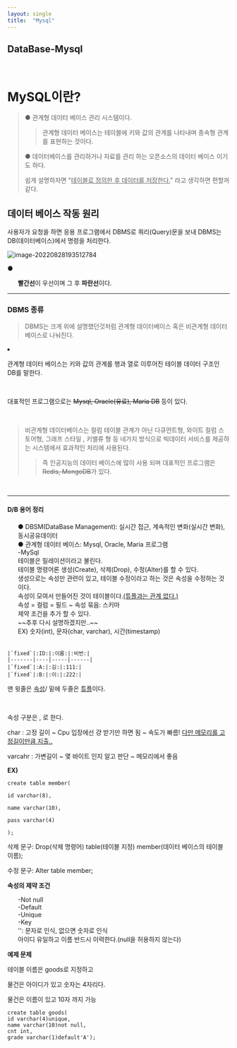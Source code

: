 ```yaml
---
layout: single
title:  "Mysql"
---
```






**DataBase-Mysql**
<br>
---

<br>

# MySQL이란?

> ●  관계형 데이터 베이스 관리 시스템이다.
>
> > 관계형 데이터 베이스는 테이블에 키와 값의 관계를 나타내며 종속형 관계를 표현하는 것이다.
>
> ●  데이터베이스를 관리하거나 자료를 관리 하는 오픈소스의 데이터 베이스 이기도 하다.
>
> 쉽게 설명하자면 "<u>테이블로 정의한 후 데이터를 저장한다.</u>" 라고 생각하면 편할꺼 같다.



## 데이터 베이스 작동 원리

 사용자가 요청을 하면 응용 프로그램에서 DBMS로 쿼리(Query)문을 보내 DBMS는 DB(데이터베이스)에서 명령을 처리한다.

![image-20220828193512784](C:\Users\배대호\AppData\Roaming\Typora\typora-user-images\image-20220828193512784.png)

● <ul>**빨간선**이 우선이며 그 후 **파란선**이다.</ul>

---

### DBMS 종류

> DBMS는 크게 위에 설명했던것처럼 관계형 데이터베이스 혹은 비관계형 데이터 베이스로 나눠진다.

<li>

관계형 데이터 베이스는 키와 값의 관계를 행과 열로 이루어진 테이블 데이터 구조인 DB를 말한다.

<br>

대표적인 프로그램으로는 ~~Mysql, Oracle(유료), Maria DB~~ 등이 있다.

<br>

> 비관계형 데이터베이스는 컬럼 테이블 관계가 아닌 다큐먼트형, 와이트 컬럼 스토어형, 그래프 스타일 , 키밸류 형 등 네가지 방식으로 빅데이터 서비스를 제공하는 시스템에서 효과적인 처리에 사용된다.
>
> > 즉 인공지능의 데이터 베이스에 많이 사용 되며 대표적인 프로그램은 ~~Redis, MongoDB~~가 있다.

<br>

---

#### D/B 용어 정리

<ul>
    ● DBSM(DataBase Management): 실시간 접근, 계속적인 변화(실시간 변화), 동시공유데이터
    <br>
    ● 관계형 데이터 베이스: Mysql, Oracle, Maria 프로그램
    <br>
    -MySql <br>
    테이블은 릴레이션이라고 불린다.
    <br>
    테이블 명령어론 생성(Create), 삭제(Drop), 수정(Alter)를 할 수 있다.
    <br>
    생성으로는 속성만 관련이 있고, 테이블 수정이라고 하는 것은 속성을 수정하는 것이다.<br>
    속성이 모여서 만들어진 것이 테이블이다.<u>(튜플과는 관계 없다.)</u><br>
    속성 = 컬럼 = 필드 ~ 속성 묶음: 스키마<br>
    		제약 조건을 추가 할 수 있다.<br>
    ~~추후 다시 설명하겠지만..~~ <br>
    EX) 숫자(int), 문자(char, varchar), 시간(timestamp)<br>
    <br>

</ul>

    |`fixed`|:ID:|:이름:|:비번:|
    |-------|----|-----|------|
    |`fixed`|:A:|:김:|:111:|
    |`fixed`|:B:|:이:|:222:|

맨 윗줄은 <u>속성</u>/ 밑에 두줄은 <u>튜플</u>이다.

<br>

속성 구분은 , 로 한다.<br>

char : 고정 길이 ~ Cpu 입장에선 걍 받기만 하면 됨 ~  속도가 빠름! <u>다만 메모리를 고정길이만큼 지출..</u><br>

varcahr : 가변길이 ~ 몇 바이트 인지 알고 판단 ~ 메모리에서 좋음<br>

**EX)**
<br>

```mysql
create table member( 

id varchar(8),

name varchar(10),

pass varchar(4)

);
```

삭제 문구: Drop(삭제 명령어) table(테이블 지정) member(데이터 베이스의 테이블 이름);<br>

수정 문구: Alter table  member;<br>

**속성의 제약 조건**

<ul>
    -Not null <br>
    -Default  <br>
    -Unique  <br>
    -Key  <br>
    '': 문자로 인식, 없으면 숫자로 인식<br>
    아이디 유일하고 이름 반드시 이력한다.(null을 허용하지 않는다)

</ul>

**예제 문제**<br>

테이블 이름은 goods로 지정하고<br>

물건은 아이디가 있고 숫자는 4자리다.<br>

물건은 이름이 있고 10자 까지 가능<br>

```mysql
create table goods(
id varchar(4)unique,
name varchar(10)not null,
cnt int,
grade varchar(1)default'A');
```



